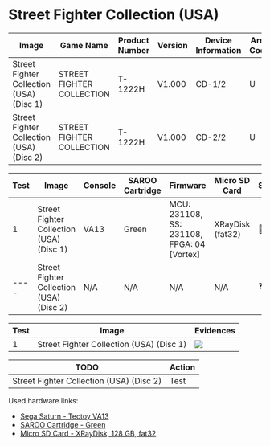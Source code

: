 # Street Fighter Collection (USA)

| Image                                    | Game Name                 | Product Number | Version | Device Information | Area Code | Peripheral Code |
| ---------------------------------------- | ------------------------- | -------------- | ------- | ------------------ | --------- | --------------- |
| Street Fighter Collection (USA) (Disc 1) | STREET FIGHTER COLLECTION | T-1222H        | V1.000  | CD-1/2             | U         | J               |
| Street Fighter Collection (USA) (Disc 2) | STREET FIGHTER COLLECTION | T-1222H        | V1.000  | CD-2/2             | U         | J               |

| Test | Image                                    | Console | SAROO Cartridge | Firmware                                   | Micro SD Card    | Status     | Time Played |
| ---- | ---------------------------------------- | ------- | --------------- | ------------------------------------------ | ---------------- | ---------- | ----------- |
| 1    | Street Fighter Collection (USA) (Disc 1) | VA13    | Green           | MCU: 231108, SS: 231108, FPGA: 04 [Vortex] | XRayDisk (fat32) | :100:      | 50 minutes  |
| ---- | Street Fighter Collection (USA) (Disc 2) | N/A     | N/A             | N/A                                        | N/A              | :question: | N/A         |

| Test | Image                                    | Evidences                                                                                        |
| ---- | ---------------------------------------- | ------------------------------------------------------------------------------------------------ |
| 1    | Street Fighter Collection (USA) (Disc 1) | [![](https://img.youtube.com/vi/AnQANMErggE/0.jpg)](https://www.youtube.com/watch?v=AnQANMErggE) |

| TODO                                     | Action |
| ---------------------------------------- | ------ |
| Street Fighter Collection (USA) (Disc 2) | Test   |

Used hardware links:

- [Sega Saturn - Tectoy VA13](../../../../Info/Consoles/VA13/README.md)
- [SAROO Cartridge - Green](../../../../Info/Cartridges/RetroGameParadiseStore/1.32F/README.md)
- [Micro SD Card - XRayDisk, 128 GB, fat32](../../../../Info/SdCards/XRayDisk/128GB/fat32/README.md)
